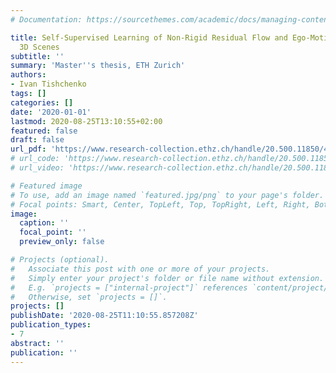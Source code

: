 ```yaml
---
# Documentation: https://sourcethemes.com/academic/docs/managing-content/

title: Self-Supervised Learning of Non-Rigid Residual Flow and Ego-Motion in Dynamic
  3D Scenes
subtitle: ''
summary: 'Master''s thesis, ETH Zurich'
authors:
- Ivan Tishchenko
tags: []
categories: []
date: '2020-01-01'
lastmod: 2020-08-25T13:10:55+02:00
featured: false
draft: false
url_pdf: 'https://www.research-collection.ethz.ch/handle/20.500.11850/431668'
# url_code: 'https://www.research-collection.ethz.ch/handle/20.500.11850/431668'
# url_video: 'https://www.research-collection.ethz.ch/handle/20.500.11850/431668'

# Featured image
# To use, add an image named `featured.jpg/png` to your page's folder.
# Focal points: Smart, Center, TopLeft, Top, TopRight, Left, Right, BottomLeft, Bottom, BottomRight.
image:
  caption: ''
  focal_point: ''
  preview_only: false

# Projects (optional).
#   Associate this post with one or more of your projects.
#   Simply enter your project's folder or file name without extension.
#   E.g. `projects = ["internal-project"]` references `content/project/deep-learning/index.md`.
#   Otherwise, set `projects = []`.
projects: []
publishDate: '2020-08-25T11:10:55.857208Z'
publication_types:
- 7
abstract: ''
publication: ''
---
```

